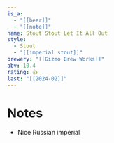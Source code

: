 ```yaml
---
is_a:
  - "[[beer]]"
  - "[[note]]"
name: Stout Stout Let It All Out
style:
  - Stout
  - "[[imperial stout]]"
brewery: "[[Gizmo Brew Works]]"
abv: 10.4
rating: 👍
last: "[[2024-02]]"
---
```

# Notes
- Nice Russian imperial
